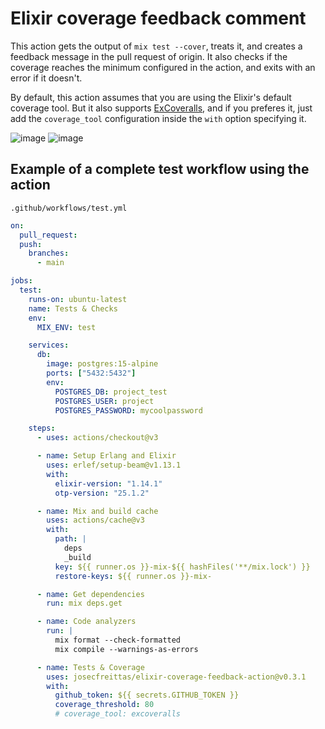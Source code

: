 # Elixir coverage feedback comment

This action gets the output of `mix test --cover`, treats it, and creates a feedback message in the pull request of origin. It also checks if the coverage reaches the minimum configured in the action, and exits with an error if it doesn't.

By default, this action assumes that you are using the Elixir's default coverage tool. But it also supports [ExCoveralls](https://github.com/parroty/excoveralls), and if you preferes it, just add the `coverage_tool` configuration inside the `with` option specifying it.

![image](https://user-images.githubusercontent.com/10376340/200857131-94cb2147-d703-4965-be5c-6cd6521826da.png#gh-light-mode-only)
![image](https://user-images.githubusercontent.com/10376340/200857627-8232b1de-fcbe-4b68-9f30-df2b89b61ccf.png#gh-dark-mode-only)


## Example of a complete test workflow using the action

`.github/workflows/test.yml`

```yaml
on:
  pull_request:
  push:
    branches:
      - main

jobs:
  test:
    runs-on: ubuntu-latest
    name: Tests & Checks
    env:
      MIX_ENV: test

    services:
      db:
        image: postgres:15-alpine
        ports: ["5432:5432"]
        env:
          POSTGRES_DB: project_test
          POSTGRES_USER: project
          POSTGRES_PASSWORD: mycoolpassword

    steps:
      - uses: actions/checkout@v3

      - name: Setup Erlang and Elixir
        uses: erlef/setup-beam@v1.13.1
        with:
          elixir-version: "1.14.1"
          otp-version: "25.1.2"

      - name: Mix and build cache
        uses: actions/cache@v3
        with:
          path: |
            deps
            _build
          key: ${{ runner.os }}-mix-${{ hashFiles('**/mix.lock') }}
          restore-keys: ${{ runner.os }}-mix-

      - name: Get dependencies
        run: mix deps.get

      - name: Code analyzers
        run: |
          mix format --check-formatted
          mix compile --warnings-as-errors

      - name: Tests & Coverage
        uses: josecfreittas/elixir-coverage-feedback-action@v0.3.1
        with:
          github_token: ${{ secrets.GITHUB_TOKEN }}
          coverage_threshold: 80
          # coverage_tool: excoveralls
```

